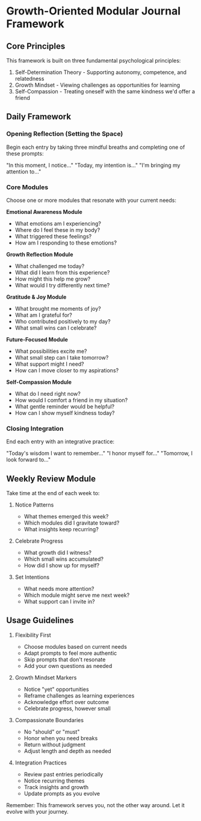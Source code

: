 # Growth-Oriented Modular Journal Framework

## Core Principles

This framework is built on three fundamental psychological principles:

1. Self-Determination Theory - Supporting autonomy, competence, and relatedness
2. Growth Mindset - Viewing challenges as opportunities for learning
3. Self-Compassion - Treating oneself with the same kindness we'd offer a friend

## Daily Framework

### Opening Reflection (Setting the Space)

Begin each entry by taking three mindful breaths and completing one of these prompts:

"In this moment, I notice..."
"Today, my intention is..."
"I'm bringing my attention to..."

### Core Modules

Choose one or more modules that resonate with your current needs:

**Emotional Awareness Module**

- What emotions am I experiencing?
- Where do I feel these in my body?
- What triggered these feelings?
- How am I responding to these emotions?

**Growth Reflection Module**

- What challenged me today?
- What did I learn from this experience?
- How might this help me grow?
- What would I try differently next time?

**Gratitude & Joy Module**

- What brought me moments of joy?
- What am I grateful for?
- Who contributed positively to my day?
- What small wins can I celebrate?

**Future-Focused Module**

- What possibilities excite me?
- What small step can I take tomorrow?
- What support might I need?
- How can I move closer to my aspirations?

**Self-Compassion Module**

- What do I need right now?
- How would I comfort a friend in my situation?
- What gentle reminder would be helpful?
- How can I show myself kindness today?

### Closing Integration

End each entry with an integrative practice:

"Today's wisdom I want to remember..."
"I honor myself for..."
"Tomorrow, I look forward to..."

## Weekly Review Module

Take time at the end of each week to:

1. Notice Patterns

   - What themes emerged this week?
   - Which modules did I gravitate toward?
   - What insights keep recurring?

2. Celebrate Progress

   - What growth did I witness?
   - Which small wins accumulated?
   - How did I show up for myself?

3. Set Intentions
   - What needs more attention?
   - Which module might serve me next week?
   - What support can I invite in?

## Usage Guidelines

1. Flexibility First

   - Choose modules based on current needs
   - Adapt prompts to feel more authentic
   - Skip prompts that don't resonate
   - Add your own questions as needed

2. Growth Mindset Markers

   - Notice "yet" opportunities
   - Reframe challenges as learning experiences
   - Acknowledge effort over outcome
   - Celebrate progress, however small

3. Compassionate Boundaries

   - No "should" or "must"
   - Honor when you need breaks
   - Return without judgment
   - Adjust length and depth as needed

4. Integration Practices
   - Review past entries periodically
   - Notice recurring themes
   - Track insights and growth
   - Update prompts as you evolve

Remember: This framework serves you, not the other way around. Let it evolve with your journey.
